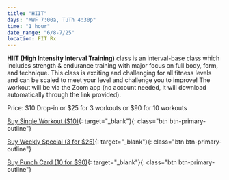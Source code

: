 ```yaml
---
title: "HIIT"
days: "MWF 7:00a, TuTh 4:30p"
time: "1 hour"
date_range: "6/8-7/25"
location: FIT Rx
---
```


**HIIT (High Intensity Interval Training)** class is an interval-base class which includes strength & endurance training with major focus on full body, form, and technique. This class is exciting and challenging for all fitness levels and can be scaled to meet your level and challenge you to improve! The workout will be via the Zoom app (no account needed, it will download automatically through the link provided).

Price:
$10 Drop-in or $25 for 3 workouts or $90 for 10 workouts

[Buy Single Workout ($10)](https://app.acuityscheduling.com/schedule.php?owner=16546307&appointmentType=14884783){: target="_blank"}{: class="btn btn-primary-outline"}

[Buy Weekly Special (3 for $25)](https://app.acuityscheduling.com/catalog.php?owner=16546307&action=addCart&clear=1&id=830276){: target="_blank"}{: class="btn btn-primary-outline"}

[Buy Punch Card (10 for $90)](https://app.acuityscheduling.com/catalog.php?owner=16546307&action=addCart&clear=1&id=830274){: target="_blank"}{: class="btn btn-primary-outline"}